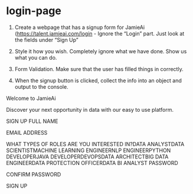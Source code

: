 # login-page

1. Create a webpage that has a signup form for JamieAi (https://talent.jamieai.com/login - Ignore the “Login” part. Just look at the fields under “Sign Up”

2. Style it how you wish. Completely ignore what we have done. Show us what you can do.

3. Form Validation. Make sure that the user has filled things in correctly.

4. When the signup button is clicked, collect the info into an object and output to the console.



Welcome to JamieAi

Discover your next opportunity in data with our easy to use platform.

SIGN UP
FULL NAME

EMAIL ADDRESS

WHAT TYPES OF ROLES ARE YOU INTERESTED IN?DATA ANALYSTDATA SCIENTISTMACHINE LEARNING ENGINEERNLP ENGINEERPYTHON DEVELOPERJAVA DEVELOPERDEVOPSDATA ARCHITECTBIG DATA ENGINEERDATA PROTECTION OFFICERDATA BI ANALYST
PASSWORD

CONFIRM PASSWORD

SIGN UP
